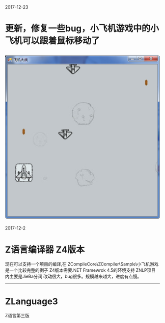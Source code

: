 2017-12-23
# 更新，修复一些bug，小飞机游戏中的小飞机可以跟着鼠标移动了
![](https://github.com/TKT2016/ZLanguage3/blob/master/ZCompileCore/ZCompiler/Sample/小飞机游戏/小飞机游戏.jpg)
----------------------------------------------------------------
2017-12-2 
# Z语言编译器 Z4版本
现在可以支持一个项目的编译,在 ZCompileCore\ZCompiler\Sample\小飞机游戏 是一个比较完整的例子
Z4版本需要.NET Framewrok 4.5的环境支持
ZNLP项目内主要是JieBa分词
改动很大，bug很多。规模越来越大，进度有点慢。

----------------------------------------------------------------
# ZLanguage3
Z语言第三版
